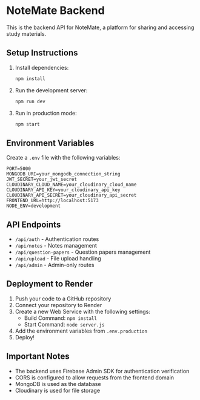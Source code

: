 # NoteMate Backend

This is the backend API for NoteMate, a platform for sharing and accessing study materials.

## Setup Instructions

1. Install dependencies:
   ```bash
   npm install
   ```

2. Run the development server:
   ```bash
   npm run dev
   ```

3. Run in production mode:
   ```bash
   npm start
   ```

## Environment Variables

Create a `.env` file with the following variables:

```
PORT=5000
MONGODB_URI=your_mongodb_connection_string
JWT_SECRET=your_jwt_secret
CLOUDINARY_CLOUD_NAME=your_cloudinary_cloud_name
CLOUDINARY_API_KEY=your_cloudinary_api_key
CLOUDINARY_API_SECRET=your_cloudinary_api_secret
FRONTEND_URL=http://localhost:5173
NODE_ENV=development
```

## API Endpoints

- `/api/auth` - Authentication routes
- `/api/notes` - Notes management
- `/api/question-papers` - Question papers management
- `/api/upload` - File upload handling
- `/api/admin` - Admin-only routes

## Deployment to Render

1. Push your code to a GitHub repository
2. Connect your repository to Render
3. Create a new Web Service with the following settings:
   - Build Command: `npm install`
   - Start Command: `node server.js`
4. Add the environment variables from `.env.production`
5. Deploy!

## Important Notes

- The backend uses Firebase Admin SDK for authentication verification
- CORS is configured to allow requests from the frontend domain
- MongoDB is used as the database
- Cloudinary is used for file storage
